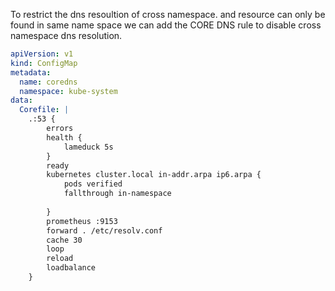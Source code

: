 To restrict the dns resoultion of cross namespace. and resource can only be found in same name space we can add the CORE DNS rule to disable cross namespace dns resolution.

```yaml
apiVersion: v1
kind: ConfigMap
metadata:
  name: coredns
  namespace: kube-system
data:
  Corefile: |
    .:53 {
        errors
        health {
            lameduck 5s
        }
        ready
        kubernetes cluster.local in-addr.arpa ip6.arpa {
            pods verified
            fallthrough in-namespace
            
        }
        prometheus :9153
        forward . /etc/resolv.conf
        cache 30
        loop
        reload
        loadbalance
    }    
```

